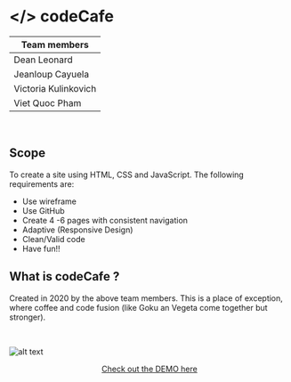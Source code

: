 # </> codeCafe


| Team members | 
| ----------- | 
| Dean Leonard| 
| Jeanloup Cayuela | 
| Victoria Kulinkovich |
| Viet Quoc Pham | 

<p>&nbsp;</p>

## Scope
To create a site using HTML, CSS and JavaScript. The following requirements are:
* Use wireframe
* Use GitHub 
* Create 4 -6 pages with consistent navigation
* Adaptive (Responsive Design)
* Clean/Valid code
* Have fun!!

## What is codeCafe ?

Created in 2020 by the above team members.  This is a place of exception, where coffee and code fusion (like Goku an Vegeta come together but stronger). 

<p>&nbsp;</p>

![alt text](https://images.unsplash.com/photo-1565843708714-52ecf69ab81f?ixlib=rb-1.2.1&ixid=eyJhcHBfaWQiOjEyMDd9&auto=format&fit=crop&w=1952&q=80)

 <p align="center">
  <a href="https://codingcafe.netlify.app/">Check out the DEMO here</a>
